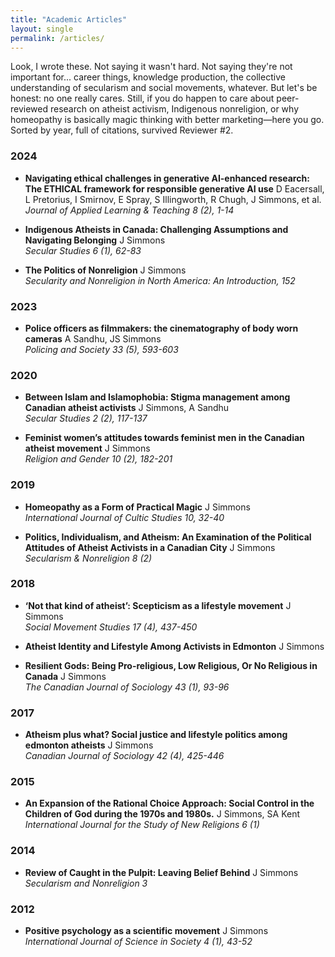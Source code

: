 ```yaml
---
title: "Academic Articles"
layout: single
permalink: /articles/
---
```


Look, I wrote these. Not saying it wasn't hard. Not saying they're not important for... career things, knowledge production, the collective understanding of secularism and social movements, whatever. But let's be honest: no one really cares. Still, if you do happen to care about peer-reviewed research on atheist activism, Indigenous nonreligion, or why homeopathy is basically magic thinking with better marketing—here you go. Sorted by year, full of citations, survived Reviewer #2.

### 2024
* **Navigating ethical challenges in generative AI-enhanced research: The ETHICAL framework for responsible generative AI use** D Eacersall, L Pretorius, I Smirnov, E Spray, S Illingworth, R Chugh, J Simmons, et al.  
    *Journal of Applied Learning & Teaching 8 (2), 1-14*

* **Indigenous Atheists in Canada: Challenging Assumptions and Navigating Belonging** J Simmons  
    *Secular Studies 6 (1), 62-83*

* **The Politics of Nonreligion** J Simmons  
    *Secularity and Nonreligion in North America: An Introduction, 152*

### 2023
* **Police officers as filmmakers: the cinematography of body worn cameras** A Sandhu, JS Simmons  
    *Policing and Society 33 (5), 593-603*

### 2020
* **Between Islam and Islamophobia: Stigma management among Canadian atheist activists** J Simmons, A Sandhu  
    *Secular Studies 2 (2), 117-137*

* **Feminist women’s attitudes towards feminist men in the Canadian atheist movement** J Simmons  
    *Religion and Gender 10 (2), 182-201*

### 2019
* **Homeopathy as a Form of Practical Magic** J Simmons  
    *International Journal of Cultic Studies 10, 32-40*

* **Politics, Individualism, and Atheism: An Examination of the Political Attitudes of Atheist Activists in a Canadian City** J Simmons  
    *Secularism & Nonreligion 8 (2)*

### 2018
* **‘Not that kind of atheist’: Scepticism as a lifestyle movement** J Simmons  
    *Social Movement Studies 17 (4), 437-450*

* **Atheist Identity and Lifestyle Among Activists in Edmonton** J Simmons

* **Resilient Gods: Being Pro-religious, Low Religious, Or No Religious in Canada** J Simmons  
    *The Canadian Journal of Sociology 43 (1), 93-96*

### 2017
* **Atheism plus what? Social justice and lifestyle politics among edmonton atheists** J Simmons  
    *Canadian Journal of Sociology 42 (4), 425-446*

### 2015
* **An Expansion of the Rational Choice Approach: Social Control in the Children of God during the 1970s and 1980s.** J Simmons, SA Kent  
    *International Journal for the Study of New Religions 6 (1)*

### 2014
* **Review of Caught in the Pulpit: Leaving Belief Behind** J Simmons  
    *Secularism and Nonreligion 3*

### 2012
* **Positive psychology as a scientific movement** J Simmons  
    *International Journal of Science in Society 4 (1), 43-52*